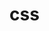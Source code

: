 <!-- generated by markdown-notes-tree -->

# css

<!-- optional markdown-notes-tree directory description starts here -->

<!-- optional markdown-notes-tree directory description ends here -->


